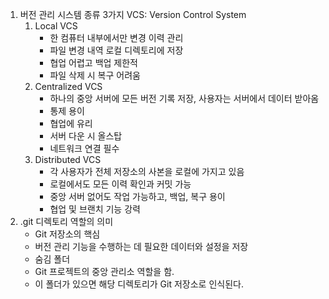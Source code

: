 1. 버전 관리 시스템 종류 3가지
    VCS: Version Control System
    1. Local VCS
        - 한 컴퓨터 내부에서만 변경 이력 관리
        - 파일 변경 내역 로컬 디렉토리에 저장
        - 협업 어렵고 백업 제한적
        - 파일 삭제 시 복구 어려움
    2. Centralized VCS
        - 하나의 중앙 서버에 모든 버전 기록 저장, 사용자는 서버에서 데이터 받아옴
        - 통제 용이
        - 협업에 유리
        - 서버 다운 시 올스탑
        - 네트워크 연결 필수
    3. Distributed VCS
        - 각 사용자가 전체 저장소의 사본을 로컬에 가지고 있음
        - 로컬에서도 모든 이력 확인과 커밋 가능
        - 중앙 서버 없어도 작업 가능하고, 백업, 복구 용이
        - 협업 및 브랜치 기능 강력
2. .git 디렉토리 역할의 의미
    - Git 저장소의 핵심
    - 버전 관리 기능을 수행하는 데 필요한 데이터와 설정을 저장
    - 숨김 폴더
    - Git 프로젝트의 중앙 관리소 역할을 함.
    - 이 폴더가 있으면 해당 디렉토리가 Git 저장소로 인식된다.
